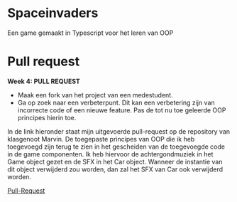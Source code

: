 # Spaceinvaders

Een game gemaakt in Typescript voor het leren van OOP

# Pull request

__Week 4: PULL REQUEST__
* Maak een fork van het project van een medestudent.
* Ga op zoek naar een verbeterpunt. Dit kan een verbetering zijn van
incorrecte code of een nieuwe feature. Pas de tot nu toe geleerde OOP
principes hierin toe.

In de link hieronder staat mijn uitgevoerde pull-request op de repository van klasgenoot Marvin. De toegepaste principes van OOP die ik heb toegevoegd zijn terug te zien in het gescheiden van de toegevoegde code in de game componenten. Ik heb hiervoor de achtergondmuziek in het Game object gezet en de SFX in het Car object. Wanneer de instantie van dit object verwijderd zou worden, dan zal het SFX van Car ook verwijderd worden.

[Pull-Request](https://github.com/dafkas/typescript-game/pull/2)
